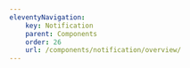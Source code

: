 ```yaml
---
eleventyNavigation:
    key: Notification
    parent: Components
    order: 26
    url: /components/notification/overview/
---
```


